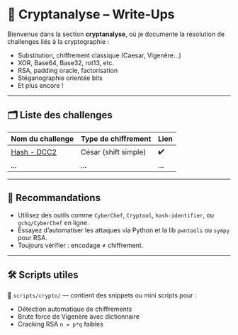 # 🔐 Cryptanalyse – Write-Ups

Bienvenue dans la section **cryptanalyse**, où je documente la résolution de challenges liés à la cryptographie :

- Substitution, chiffrement classique (Caesar, Vigenère…)
- XOR, Base64, Base32, rot13, etc.
- RSA, padding oracle, factorisation
- Stéganographie orientée bits
- Et plus encore !

---

## 🗂️ Liste des challenges

| Nom du challenge                  | Type de chiffrement     | Lien |
|----------------------------------|--------------------------|------|
| [Hash - DCC2](Hash%20-%20DCC2/Hash%20-%20DCC2.md)           | César (shift simple)        | ✔️ |
| ...                              | ...                      | ...  |

---

## 📌 Recommandations

- Utilisez des outils comme `CyberChef`, `Cryptool`, `hash-identifier`, ou `gchq/CyberChef` en ligne.
- Essayez d’automatiser les attaques via Python et la lib `pwntools` ou `sympy` pour RSA.
- Toujours vérifier : encodage ≠ chiffrement.

---

## 🛠️ Scripts utiles

📁 `scripts/crypto/` — contient des snippets ou mini scripts pour :
- Détection automatique de chiffrements
- Brute force de Vigenère avec dictionnaire
- Cracking RSA `n = p*q` faibles
